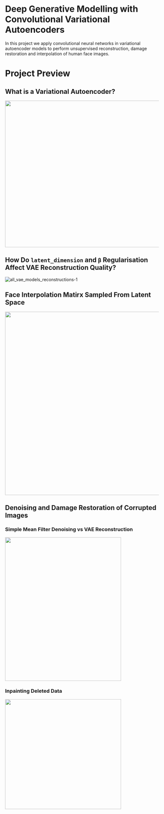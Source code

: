 # Deep Generative Modelling with Convolutional Variational Autoencoders

In this project we apply convolutional neural networks in variational autoencoder models to perform unsupervised reconstruction, damage restoration and interpolation of human face images.

# Project Preview

## What is a Variational Autoencoder?

<img src="https://user-images.githubusercontent.com/79708390/211933944-f558ba34-7042-4e96-9f0a-ff16ce8605f9.png" width="900" height="480">

## How Do `latent_dimension` and `β` Regularisation Affect VAE Reconstruction Quality?

![all_vae_models_reconstructions-1](https://user-images.githubusercontent.com/79708390/211932692-e81312ef-b85e-4e9c-9c2b-f385a4ca5ece.png)

## Face Interpolation Matirx Sampled From Latent Space

<img src="https://user-images.githubusercontent.com/79708390/211932228-ea829d3a-4c48-41e7-9a5e-275f42ae4c64.png" width="600" height="600">

## Denoising and Damage Restoration of Corrupted Images

### Simple Mean Filter Denoising vs VAE Reconstruction

<img src="https://user-images.githubusercontent.com/79708390/211933261-4777d142-448b-4654-8897-27721df0e73f.png" width="380" height="470">

### Inpainting Deleted Data

<img src="https://user-images.githubusercontent.com/79708390/211933289-aec02791-0020-41ed-9727-5ad5fc6dd6b7.png" width="380" height="360">
